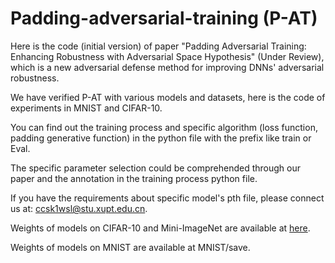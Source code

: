 # Padding-adversarial-training (P-AT)
Here is the code (initial version) of paper "Padding Adversarial Training: Enhancing Robustness with Adversarial Space Hypothesis" (Under Review), which is a new adversarial defense method for improving DNNs' adversarial robustness.

We have verified P-AT with various models and datasets, here is the code of experiments in MNIST and CIFAR-10.

You can find out the training process and specific algorithm (loss function, padding generative function) in the python file with the prefix like train or Eval.

The specific parameter selection could be comprehended through our paper and the annotation in the training process python file.

If you have the requirements about specific model's pth file, please connect us at: ccsk1wsl@stu.xupt.edu.cn.

Weights of models on CIFAR-10 and Mini-ImageNet are available at [here](https://pan.baidu.com/s/1g4tZ40uXcSRL0bI3FUCUYQ?pwd=8bxx).

Weights of models on MNIST are available at MNIST/save.
